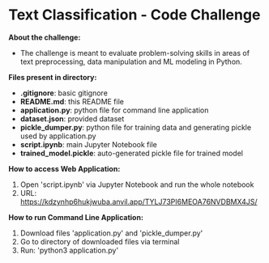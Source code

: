 # Text Classification - Code Challenge

**About the challenge:**
- The challenge is meant to evaluate problem-solving skills in areas of text preprocessing, data manipulation and ML modeling in Python.

**Files present in directory:**
- **.gitignore**: basic gitignore
- **README.md**: this README file
- **application.py**: python file for command line application
- **dataset.json**: provided dataset
- **pickle_dumper.py**: python file for training data and generating pickle used by application.py
- **script.ipynb**: main Jupyter Notebook file
- **trained_model.pickle**: auto-generated pickle file for trained model

**How to access Web Application:**
1. Open 'script.ipynb' via Jupyter Notebook and run the whole notebook
2. URL: https://kdzynhp6hukjwuba.anvil.app/TYLJ73PI6MEOA76NVDBMX4JS/

**How to run Command Line Application:**
1. Download files 'application.py' and 'pickle_dumper.py'
2. Go to directory of downloaded files via terminal
3. Run: 'python3 application.py'